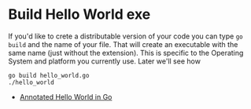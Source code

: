 # Build Hello World exe


If you'd like to crete a distributable version of your code you can type `go build` and the name of your file. That will create an executable
with the same name (just without the extension). This is specific to the Operating System and platform you currently use. Later we'll see how



```
go build hello_world.go
./hello_world
```

* [Annotated Hello World in Go](https://www.353solutions.com/annotated-go)


